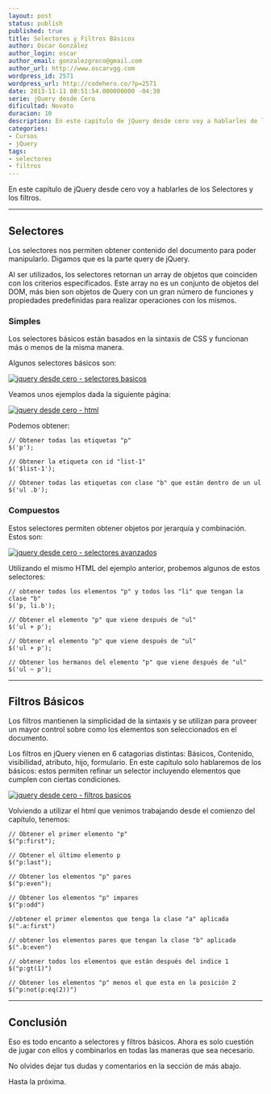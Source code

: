 ```yaml
---
layout: post
status: publish
published: true
title: Selectores y Filtros Básicos
author: Oscar González
author_login: oscar
author_email: gonzalezgreco@gmail.com
author_url: http://www.oscarvgg.com
wordpress_id: 2571
wordpress_url: http://codehero.co/?p=2571
date: 2013-11-11 00:51:54.000000000 -04:30
serie: jQuery desde Cero
dificultad: Novato
duracion: 10
description: En este capítulo de jQuery desde cero voy a hablarles de los Selectores y los filtros que podemos aplicar a un documento html.
categories:
- Cursos
- jQuery
tags:
- selectores
- filtros
---
```

<p>En este capítulo de jQuery desde cero voy a hablarles de los Selectores y los filtros.</p>

<hr />

<h2>Selectores</h2>

<p>Los selectores nos permiten obtener contenido del documento para poder manipularlo. Digamos que es la parte query de jQuery.</p>

<p>Al ser utilizados, los selectores retornan un array de objetos que coinciden con los criterios especificados. Este array no es un conjunto de objetos del DOM, más bien son objetos de Query con un gran número de funciones y propiedades predefinidas para realizar operaciones con los mismos.</p>

<h3>Simples</h3>

<p>Los selectores básicos están basados en la sintaxis de CSS y funcionan más o menos de la misma manera.</p>

<p>Algunos selectores básicos son:</p>

<p><a href="http://codehero.co/oc-content/uploads/2013/11/Screen-Shot-2013-11-11-at-12.38.25-AM.png"><img src="http://i.imgur.com/srKOjlt.png" alt="jquery desde cero - selectores basicos" class="aligncenter size-full wp-image-2574" /></a></p>

<p>Veamos unos ejemplos dada la siguiente página:</p>

<p><a href="http://codehero.co/oc-content/uploads/2013/11/Screen-Shot-2013-11-11-at-12.36.27-AM.png"><img src="http://i.imgur.com/YKemU4F.png" alt="jquery desde cero - html" class="aligncenter size-full wp-image-2573" /></a></p>

<p>Podemos obtener:</p>

<pre><code>// Obtener todas las etiquetas "p"
$('p');

// Obtener la etiqueta con id "list-1"
$('$list-1');

// Obtener todas las etiquetas con clase "b" que están dentro de un ul
$('ul .b');
</code></pre>

<h3>Compuestos</h3>

<p>Estos selectores permiten obtener objetos por jerarquía y combinación. Estos son:</p>

<p><a href="http://codehero.co/oc-content/uploads/2013/11/Screen-Shot-2013-11-11-at-12.35.58-AM.png"><img src="http://i.imgur.com/hAJ4BUw.png" alt="jquery desde cero - selectores avanzados" class="aligncenter size-full wp-image-2575" /></a></p>

<p>Utilizando el mismo HTML del ejemplo anterior, probemos algunos de estos selectores:</p>

<pre><code>// obtener todos los elementos "p" y todos los "li" que tengan la clase "b"
$('p, li.b');

// Obtener el elemento "p" que viene después de "ul"
$('ul + p');

// Obtener el elemento "p" que viene después de "ul"
$('ul + p');

// Obtener los hermanos del elemento "p" que viene después de "ul"
$('ul ~ p');
</code></pre>

<hr />

<h2>Filtros Básicos</h2>

<p>Los filtros mantienen la simplicidad de la sintaxis y se utilizan para proveer un mayor control sobre como los elementos son seleccionados en el documento.</p>

<p>Los filtros en jQuery vienen en 6 catagorias distintas: Básicos, Contenido, visibilidad, atributo, hijo, formulario. En este capítulo solo hablaremos de los básicos: estos permiten refinar un selector incluyendo elementos que cumplen con ciertas condiciones.</p>

<p><a href="http://codehero.co/oc-content/uploads/2013/11/Screen-Shot-2013-11-11-at-12.35.36-AM.png"><img src="http://i.imgur.com/zTuUnn1.png" alt="jquery desde cero - filtros basicos" class="aligncenter size-full wp-image-2576" /></a></p>

<p>Volviendo a utilizar el html que venimos trabajando desde el comienzo del capítulo, tenemos:</p>

<pre><code>// Obtener el primer elemento "p"
$("p:first");

// Obtener el último elemento p
$("p:last");

// Obtener los elementos "p" pares
$("p:even");

// Obtener los elementos "p" impares
$("p:odd")

//obtener el primer elementos que tenga la clase "a" aplicada
$(".a:first")

// obtener los elementos pares que tengan la clase "b" aplicada
$(".b:even")

// obtener todos los elementos que están después del indice 1
$("p:gt(1)")

// Obtener los elementos "p" menos el que esta en la posición 2
$("p:not(p:eq(2))")
</code></pre>

<hr />

<h2>Conclusión</h2>

<p>Eso es todo encanto a selectores y filtros básicos. Ahora es solo cuestión de jugar con ellos y combinarlos en todas las maneras que sea necesario.</p>

<p>No olvides dejar tus dudas y comentarios en la sección de más abajo.</p>

<p>Hasta la próxima.</p>

